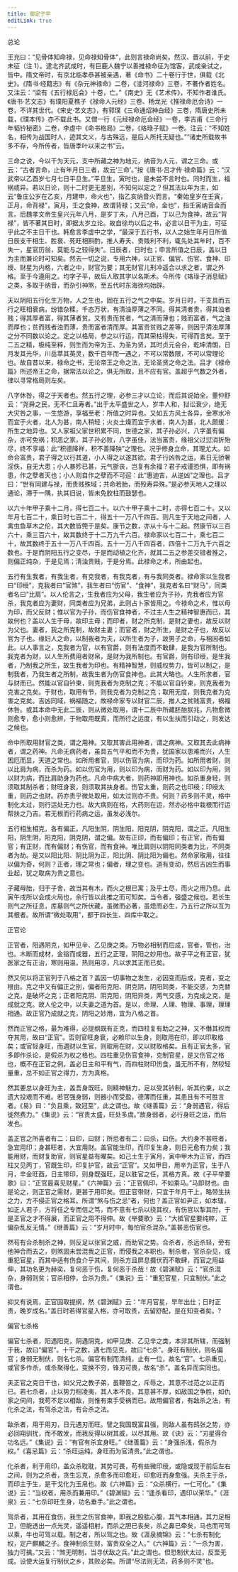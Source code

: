 ```yaml
---
title: 御定子平
editLink: true
---
```


总论

王充曰：“见骨体知命禄，见命禄知骨体”，此则言禄命尚矣。然汉、晋以前，于史未征（注 1）。逮北齐武成时，有巨鹿人魏宁以善推禄命征为馆客，武成亲试之，皆中。隋文帝时，有京北临孝恭甚被亲遇，著《命书》二十卷行于世，俱载《北史》。《隋书·经籍志》有《杂元神禄命》二卷，《湴河禄命》三卷，不著作者姓名。又注云：“梁有《五行禄厄会》十卷，亡。”《南史》无《艺术传》，不知作者谁氏。《唐书·艺文志》有璞阳夏樵子《禄命人元经》三卷、杨龙光《推禄命厄会诗》一卷，不详其世代。《宋史·艺文志》，有郭璞《三命通炤神白经》三卷，隋唐史所未载，《璞本传》亦不载此书。又僧一行《元经禄命厄会经》一卷，李吉甫《三命行年韬钤秘密》二卷，李虚中《命书格局》二卷，《珞琭子赋》一卷。注云：“不知姓名，相传为战国时人，迹其文义，与古殊远，是后人所托无疑也。”“诸史所载故书多不存，今所传者，皆唐季叶以来之书”云。

三命之说，今以干为天元，支中所藏之神为地元，纳音为人元，谓之三命。或云：“古者言命，止有年月日三者，故云‘三命’。”按《唐书·吕才传·禄命篇》云：“汉武帝以乙酉岁七月七日平旦生。”平旦生，寅时也，是未尝不言时也。同时而生，福祸或异。若以日论，则十二时更无差别，不知何以定之？但其法以年为主，如云“鲁庄公岁在乙亥，月建申，命火也”，指乙亥纳音火而言。“秦始皇岁在壬寅，正月，命背禄”，寅月，壬之食神，故谓背禄；又云“命，金也”，指壬寅纳音金而言。后魏孝文帝生皇兴元年八月，是岁丁未，八月己酉，丁以己为食神，故云“背禄”，皆不著其日时，即据太岁立论。故自徐均以后之书，必言以日干为主，可征乎此之不主日干也。韩愈言李虚中之学，“最深于五行书，以人之始生年月日所值日辰支干相生、胜衰、死旺相斟酌，推人寿夭、贵贱利不利，辄先处其年时，百不失一，星官历翁，莫能与之较得失”。日辰者，日时也；申言所值之日辰，盖以日为主而兼论时可知矣。然去一切之说，专用六神，以正官、偏官、伤官、食神、印绶、财星为内格，六者之中，财官为要；其无财官儿刑冲遥合以求之者，谓之外格。至于今遵用之。均字子平，故后人取其字以名斯术。今所传《珞琭子消息赋》之类，多取于纳音，而杂引神煞，至五代时东海徐均始辟。

天以阴阳五行化生万物，人之生也，固在五行之气之中矣。岁月日时，干支具而五行之旺相衰病，纷错杂糅，千态万状，有清浊厚薄之不同。得其清者贵，得其浊者贱；得其厚者富，得其薄者贫。又有贵而贫者，气之清而薄也；贱而富者，气之浊而厚也；贫而贱者浊而薄，贵而富者清而厚。其富贵贫贱之差等，则因乎清浊厚薄之分不同数以论之。定之以格局，参之以行运，而其荣枯得失，可得而言矣。至于二五之精，极纯至粹，则生而为帝为王、为圣为贤，其时贞元会合，乾坤清朗，日月发其光华，川岳萃其英灵，数千百年而一遇之，不可以常数限，不可以常理论也。故自昔以来，禄命之书，无论帝王之命之法，无论圣贤之命之法。吕才《禄命篇》所述帝王之命，据常法以论之，俱无所取，且不应有官。盖超乎气数之外者，律以寻常格局则左矣。

八字休咎，得之于天者也。然五行之理，必参三才以立论，而后其说始全。董仲舒云：“尧舜之民，无不仁且寿者。”出于太平盛世之人，岁丰人和，狱讼衰少，绝无大灾咎之事，一生悠游，享福至老：所值之时异也。又如五方风土各异，金寒水冷而宜于火者，北人为甚，南人稍轻；火炎土燥而宜于水者，南人为甚，北人颇缓：所生之地异也。又人家祖父家世积累不同，世德之家，其子孙必兴，八字虽有偏杂，亦可免祸；积恶之家，其子孙必败，八字虽佳，法当富贵，缘祖父过愆消折殆尽，终不享福：此“积德降祥，积不善降殃”之理也。况乎修身立命，其理尤大。如命合富贵，君子得之以行其道，小人得之以遂其欲。君子行凶咎之运，素日无骄奢淫佚，自无大患；小人暴殄已甚，元气斵丧，岂复有余福？君子戒谨恐惧，即有祸患，作之孽者天也；小人则自作之孽而不可逭：此“惠迪吉，从逆凶”之理也。吕才曰：“世有同建与禄，而贵贱殊域；共命若胎，而殁寿异殊。”是必参天地人之理以通论，滞于一隅，执其旧说，皆未免胶柱而鼓瑟也。

以六十年甲子乘十二月，得七百二十。以六十甲子乘十二时，亦得七百二十。又以年月七百二十，乘日时七百二十，得五十一万八千四百。则凡生于天地之间者，人禽虫鱼草木之伦，其大数皆筦于是矣。康节之数，亦从十与十二起。然康节以三百六十，乘三百六十，故其数终于十二万九千六百。禄命家以七百二十，乘七百二十，故其数终于五十一万八千四百。五十一万八千四百者，四倍十二万九千六百之数也。于是而阴阳五行之变尽，于是而动植之化齐，就其二五之参差交错者推之，则偏正纯杂，于是见焉；清浊贵贱，于是分焉。此禄命之术，所由起也。

五行有生我者，有我生者，有克我者，有我克者，有与我同类者。禄命家以生我者曰“印绶”，克我者曰“官煞”，我生者曰“伤官”、“食神”，我克者名曰“财马”，同类者名曰“比肩”。以人伦言之，生我者应为父母，我生者应为子孙，克我者应为官杀，我克者应为妻财，同类者应为兄弟，此则占卜家皆用之。今禄命之术，惟以母为印，而父反财；惟以官为子孙，而伤官食神者，不过主人生之精神智惠而已，其故何也？盖以人生于母，故印主母；而印者，财之所克制，是财之妻也，故反以财为父也。妻者，我之所克制，故财主妻；而官者，财之所生，是财之子也，故反以官为子也。缘妇人之命，以制我者为夫，以所生者为子，故男子之命，与相因者如此。以人事言之，克我者为官，以有官爵，则有法度而不敢肆，是我为官所制也。我克者为财，以人生所费用者财帛，是财为我所制也。有官爵，则有印绶，是生我者，乃制我之所生，故生我者为印也。有精神智慧，则威权势力，皆可以制之，是制我者，乃我生者之所制，故我生者为伤官食神也。此其大略也。人生所求者，官与财而已。然能以官自钤束，则克我者为克制之克；不能以官自钤束，则克我者为克害之克矣。于财也，取用有节，则我克者为克制之克；取用无度，则我克者为克害之克矣。吉凶同域，祸福随之，故禄命家专以财官二辰，推人之贫贱富贵，祸福休咎。或其本命中无此二辰，则从微处取用，谓十二辰中所藏胚胎朕兆，凡物愈微则愈专，愈小则愈辨，于物取用既真，而所行之运度，有以生扶而引动之，则发达之候也。

命中所取用财官之类，谓之用神。又取其害此用神者，谓之病神。又取其去此病神者，谓之药神。凡命无病药者，虽具五气平和而不为贵，犹国家以患难而兴，人生困厄而显，天道之常也。如所用者官，则以伤官为病，而印为药。如所用者财，则以比肩为病，而杀为药。如以伤官为用，则以印为病，而财为药。如以印为用，则以财为病，而比肩助身为药也。凡命中病大者，则药神即用神也。如杀重身轻，则须取其制杀者；财旺身衰，则须取其扶身者。伤官太重，则药之也印绶；印绶太重，则药之也财。药亦贵乎微处取用，如太过则亦不贵。何则？药多则不灵，格中制化太过，则行运处无力也。故大病则在格，大药则在运，然亦必格中栽根而行运帮扶之乃吉。若无根而行药病之运，虽发必浅尔。

五行相生相克，各有偏正。凡阳生阴，阴生阳，阳克阴，阴克阳，谓之正。凡阳生阳，阴生阴，阳克阳，阴克阴，谓之偏。故有正印，而有偏印；有正官，而有偏官；有正财，而有偏财；有伤官，而有食神。唯比肩则以阴阳同类者为比，不同类者为劫。是又以阳比阳、阴比阴为正，阳比阴、阴比阳为偏也。然命家取用，往往以偏为奇，何则？正者，理之常也；偏者，理之变也。道有变动，然后吉凶生而事业起，犹之取病为贵之意也。

子藏母胎，归于子舍，故当其有木，而火之根已寓；及乎土尽，而火之用乃息。此寅午戌所以会成火局也，余行皆以此推之而可知矣。当令者，强盛之候也。若长生则气之所征息，库墓则气之所伏藏，虽微而必著，虽熄而必生，乃五行之所以互为其根者。故所谓“微处取用”，都于四长生、四库中取之。

正官论

正官者，阳遇阴克，如甲见辛、乙见庚之类。万物必相制而后成，官者，管也，治也。木断而成材，金镕而成器，五行之正理，阴阳之妙用也。故子平之有正官，犹医家之有正治，寒则用温，热则用凉，凡以求其正而已矣。

然又何以将正官列于八格之首？盖因一切事物之发生，必因变而后成，克者，变之根由。克之中又有偏正之别，偏者阳克阳、阴克阴，阴阳同类，不能交感，为克替之克，是破坏之克；正者阳克阴、阴克阳，阴阳异类，两气交感，为克成之克，是成就之克。故人伦之中，以夫妻之道为首。是以，命理、人理、物理、事理，理理相通。故正官乃成就之克，阴阳之妙用，宜为八格之首。

然而正官之格，最为难得，必提纲既有正克，而四柱复有助之之神，又不僭其权而夺其用，故曰“正官”。否则官旺身衰，必赖印以生身，则取用在印，即以印取格矣；或官轻身旺，而遇财以生官，则取用在财，又以财取格矣。且有正官太多，官多即作杀论，是假杀为权之格也。四柱重见伤官食神，克制官星，是又伤官之格也，概不在正官之例。盖必日主和平有气，而四柱财印伤食，虽无所不有，然较轻量重，总不如正官之得力，方为真格。

然其要总以身旺为主，盖吾身既旺，则精神魅力，足以受其钤制，听其约束，以之遗大投艰而不难。若官强身弱，则器小而受盈，德薄而任重，其患且有不可胜言者。《易》曰：“负且乘，致冠至”，此之谓也。故《继善篇》云：“身弱遇官，得后徙然费力。”《集说》云：“官贵太盛，旺处多虞。”故身弱者，必行身旺之运，而后发也。

盖正官之所喜者有二：曰印，曰财；所忌者有二：曰杀，曰伤。大约身不甚旺者，急宜用印；身甚旺者，大宜用财。盖官能生印，而印复生身，则日元愈有力矣；我能用财，而财复助官，则官星益有曜矣。如己土生于寅月，寅中甲木为正官，而四柱又见丙丁，官既生印，印复护官，故云“正官”。又如甲日，用辛为正官，生于八月，辛金旺酉，日主带印，则身既强旺，足以胜官之任，其格方真。故《子平举要歌》曰：“正官最喜见财星。”《六神篇》云：“正官佩印，不如乘马。”马即财也。由是论之，则正官之需财，更甚于用印矣。但正官带财，只宜于年月干上，略带生扶之力，方不侵正官之格耳。所谓“煞与伤之忌”者，何也？盖正官如尹正，如本辖，如正人君子，方将任之专而信之笃，而不意有七杀以挠其权，有伤官以掣其肘，于是正官之才不得展，而正官之用不得伸。故《举要歌》云：“大抵官星要纯粹，正偏杂乱反无情。”《继善篇》云：“岁月时中，每怕官杀混杂。”盖甚恶伤官也。

然苟有合杀制杀之神，则反足以张官之威，而助官之势。合杀者，杀远杀轻，旁有他神合而去之，则煞固未尝混我之正官，而侵我之本职也。制杀者，官杀杂见，或重犯官星，而其中适有伤食介乎其间，则杀方且屏息摄伏而不敢肆，而官之用益伸，其功名更为赫奕，复何恶于伤，复何恶于杀哉！故《碧渊赋》云：“官杀混杂，身弱则贫；官杀相停，合杀为贵。”《集说》云：“重犯官星，只宜制伏。”此之谓也。

抑又有说焉，正官固取提纲，然《碧渊赋》云：“年月官星，早年出仕；日时正贵，晚岁成名。”盖日时若得官星入格，亦可取贵，去留舒配，是在知变者矣。?

偏官七杀格

偏官七杀者，阳遇阳克，阴遇阴克，如甲见庚、乙见辛之类，本非其所辖，而强制于我，故曰“偏官”。十干之数，遇七而见克，故曰“七杀”。身旺有制伏，则名偏官；身弱无制伏，则名七杀。偏官有制而清纯，止有一位，故名“官”。七杀重见，或官多作杀，或杀聚得化，变换不穷，锋刃可畏，故名“杀”。盖名异而实同也。

夫正官之克日干也，如父兄之教子弟，虽鞭笞之，斥辱之，其意不过范之以正而已。若七杀者，止以势力相凌夷，其人本不良，其意甚不厚，如敌国之争胜，如仇家之伺间，我苟不足以相敌，则惟有束手受祸而已。故用偏官者，有敌杀之法，有化杀之法，有驾杀之法，有合杀之法。

敌杀者，用于用刃，日元遇刃而旺。譬之我国既富且强，则敌人虽有鸱张之势，亦必回翔驯扰，而不敢发，而我反得以树其威，以尽其用。故《诀》云：“刃星得合功名远。”《集说》云：“有官有杀宜身旺。”《继善篇》云：“身强杀浅，假杀为权。”《喜忌篇》云：“杀旺运纯，身旺而为官清贵。”此之谓也。

化杀者，利于用印，盖众杀耽耽，其势可畏，苟有些微印绶，或隐或现于前后左右之间，则为之杀者，贪生忘克，杀愈多而印愈旺，印愈旺而身愈强。夫杀主于杀，而印主于生，是干戈化为玉帛也。故《六神篇》云：“众杀横行，一仁可化。”《集说》云：“当权者，用杀而兼用印。”《碧渊赋》云：“逢杀看印，遇印以荣华。”《涯泉》云：“七杀印旺生身，功名垂手。”此之谓也。

驾杀者，其用在食伤，我生之伤官食神，即我之股肱心腹，其气本相通，其力足相卫，但能透出一点光灵，遥遥相射，而杀之胆已丧矣，杀之鼻已牵矣，马也而可驾以乘，牛也可驾以载。制之者，所以驾之也。故《涯泉摘锦》云：“七杀有制化权，定产麒麟之子。食神制杀生财，富贵双全之人。”《六神篇》云：“一杀为害，独力可擒。”又云：“煞无明制，当寻伏敌之兵。”此之谓也。但恐制伏太过，反至无成。设使大运复行制伏之乡，其败必矣。所谓“尽法则无法，药多则不灵”也。
